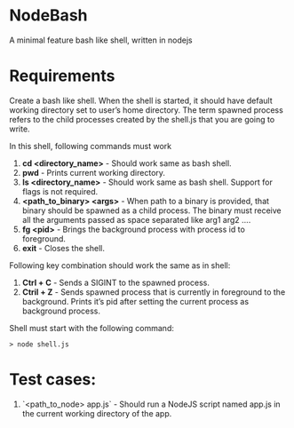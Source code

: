<h1>NodeBash</h1>
<p>A minimal feature bash like shell, written in nodejs</p>
<h1>Requirements</h1>
<p>Create a bash like shell. When the shell is started, it should have default working directory set to user’s home directory. The term spawned process refers to the child processes created by the shell.js that you are going to write.</p>

<p>In this shell, following commands must work</p>
<ol>
<li><b>cd &lt;directory_name&gt;</b> - Should work same as bash shell.</li>
<li><b>pwd</b> - Prints current working directory.</li>
<li><b>ls &lt;directory_name&gt;</b> - Should work same as bash shell. Support for flags is not required.</li>
<li><b>&lt;path_to_binary&gt; &lt;args&gt;</b> - When path to a binary is provided, that binary should be spawned as a child process. The binary must receive all the arguments passed as space separated like arg1 arg2 ….</li>
<li><b>fg &lt;pid&gt;</b> - Brings the background process with process id <pid> to foreground.</li>
<li><b>exit</b> - Closes the shell.</li>
</ol>
<p>Following key combination should work the same as in shell:</p>
<ol>
<li><b>Ctrl + C</b> - Sends a SIGINT to the spawned process.</li>
<li><b>Ctril + Z</b> - Sends spawned process that is currently in foreground to the background. Prints it’s pid after setting the current process as background process.</li>
</ol>
<p>Shell must start with the following command:

```
> node shell.js
```
</p>

<h1>Test cases:</h1>
<ol>
<li>`&lt;path_to_node&gt; app.js` - Should run a NodeJS script named app.js in the current working directory of the app.</li>
</ol>